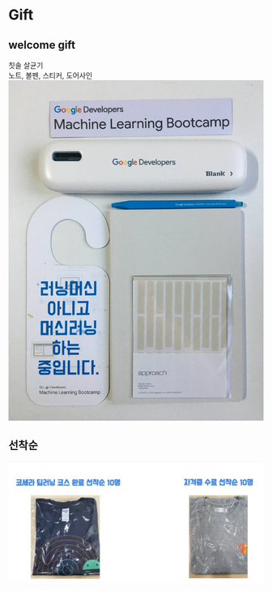 # Gift

## welcome gift
칫솔 살균기  
노트, 볼펜, 스티커, 도어사인
![welcome gift](images/welcome_gift.jpg)  

## 선착순
![tshirt](images/tshirt.jpg)  

